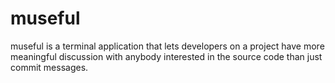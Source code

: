 # museful
museful is a terminal application that lets developers on a project have more meaningful discussion with anybody interested in the source code than just commit messages.
